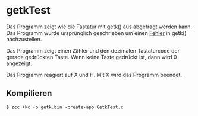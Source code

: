 # getkTest

Das Programm zeigt wie die Tastatur mit getk() aus [<stdio>](https://github.com/z88dk/z88dk/wiki/stdio) abgefragt werden kann. 
Das Programm wurde ursprünglich geschrieben um einen [Fehler](https://github.com/z88dk/z88dk/issues/2081) in getk() nachzustellen. 

Das Programm zeigt einen Zähler und den dezimalen Tastaturcode der gerade gedrückten Taste. Wenn keine Taste gedrückt ist, dann wird 0 angezeigt.

Das Programm reagiert auf X und H. Mit X wird das Programm beendet.

## Kompilieren

```
$ zcc +kc -o getk.bin -create-app GetkTest.c
```
